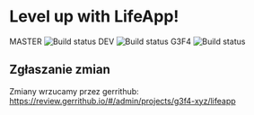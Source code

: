 # Level up with LifeApp!

MASTER ![Build status](https://travis-ci.org/g3f4-xyz/lifeapp.svg?branch=master)
DEV ![Build status](https://travis-ci.org/g3f4-xyz/lifeapp.svg?branch=dev)
G3F4 ![Build status](https://travis-ci.org/g3f4-xyz/lifeapp.svg?branch=g3f4)

## Zgłaszanie zmian

Zmiany wrzucamy przez gerrithub:
https://review.gerrithub.io/#/admin/projects/g3f4-xyz/lifeapp
